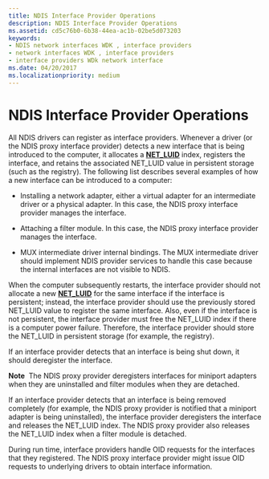 ```yaml
---
title: NDIS Interface Provider Operations
description: NDIS Interface Provider Operations
ms.assetid: cd5c76b0-6b38-44ea-ac1b-02be5d073203
keywords:
- NDIS network interfaces WDK , interface providers
- network interfaces WDK , interface providers
- interface providers WDk network interface
ms.date: 04/20/2017
ms.localizationpriority: medium
---
```


# NDIS Interface Provider Operations





All NDIS drivers can register as interface providers. Whenever a driver (or the NDIS proxy interface provider) detects a new interface that is being introduced to the computer, it allocates a [**NET\_LUID**](/windows/desktop/api/ifdef/ns-ifdef-net_luid_lh) index, registers the interface, and retains the associated NET\_LUID value in persistent storage (such as the registry). The following list describes several examples of how a new interface can be introduced to a computer:

-   Installing a network adapter, either a virtual adapter for an intermediate driver or a physical adapter. In this case, the NDIS proxy interface provider manages the interface.

-   Attaching a filter module. In this case, the NDIS proxy interface provider manages the interface.

-   MUX intermediate driver internal bindings. The MUX intermediate driver should implement NDIS provider services to handle this case because the internal interfaces are not visible to NDIS.

When the computer subsequently restarts, the interface provider should not allocate a new [**NET\_LUID**](/windows/desktop/api/ifdef/ns-ifdef-net_luid_lh) for the same interface if the interface is persistent; instead, the interface provider should use the previously stored NET\_LUID value to register the same interface. Also, even if the interface is not persistent, the interface provider must free the NET\_LUID index if there is a computer power failure. Therefore, the interface provider should store the NET\_LUID in persistent storage (for example, the registry).

If an interface provider detects that an interface is being shut down, it should deregister the interface.

**Note**  The NDIS proxy provider deregisters interfaces for miniport adapters when they are uninstalled and filter modules when they are detached.

 

If an interface provider detects that an interface is being removed completely (for example, the NDIS proxy provider is notified that a miniport adapter is being uninstalled), the interface provider deregisters the interface and releases the NET\_LUID index. The NDIS proxy provider also releases the NET\_LUID index when a filter module is detached.

During run time, interface providers handle OID requests for the interfaces that they registered. The NDIS proxy interface provider might issue OID requests to underlying drivers to obtain interface information.

 

